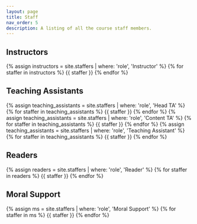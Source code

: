 ```yaml
---
layout: page
title: Staff
nav_order: 5
description: A listing of all the course staff members.
---
```


## Instructors

<div class="role">
  {% assign instructors = site.staffers | where: 'role', 'Instructor' %}
  {% for staffer in instructors %}
  {{ staffer }}
  {% endfor %}
</div>

## Teaching Assistants

<div class="role">
  {% assign teaching_assistants = site.staffers | where: 'role', 'Head TA' %}
  {% for staffer in teaching_assistants %}
  {{ staffer }}
  {% endfor %}
  {% assign teaching_assistants = site.staffers | where: 'role', 'Content TA' %}
  {% for staffer in teaching_assistants %}
  {{ staffer }}
  {% endfor %}
  {% assign teaching_assistants = site.staffers | where: 'role', 'Teaching Assistant' %}
  {% for staffer in teaching_assistants %}
  {{ staffer }}
  {% endfor %}
</div>

## Readers
<div class="role">
  {% assign readers = site.staffers | where: 'role', 'Reader' %}
  {% for staffer in readers %}
  {{ staffer }}
  {% endfor %}
</div>

## Moral Support
<div class="role">
  {% assign ms = site.staffers | where: 'role', 'Moral Support' %}
  {% for staffer in ms %}
  {{ staffer }}
  {% endfor %}
</div>